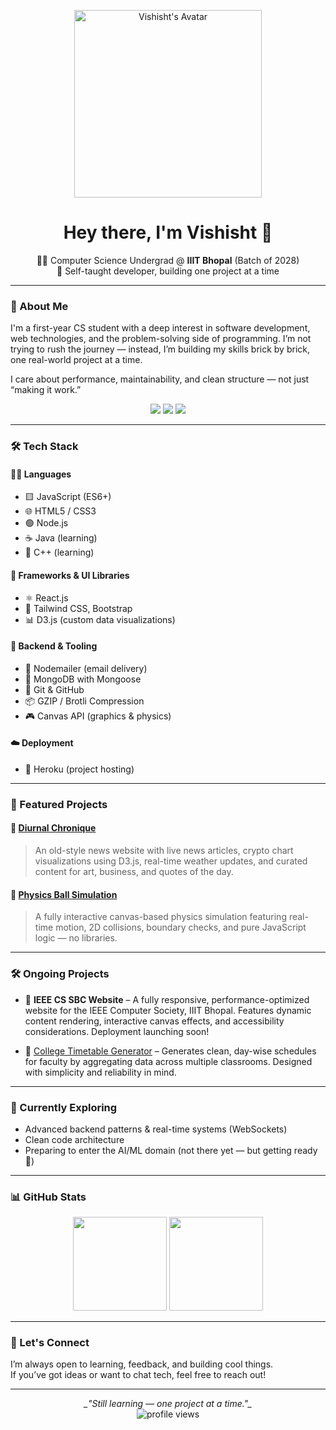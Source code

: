 <p align="center">
  <img src="https://github.com/user-attachments/assets/65f89702-ffe5-4baa-af89-4d1c4831f592" alt="Vishisht's Avatar" width="300"/>
</p>

<h1 align="center">Hey there, I'm Vishisht 👋</h1>

<p align="center">
  🧑‍💻 Computer Science Undergrad @ <b>IIIT Bhopal</b> (Batch of 2028)<br>
  🚀 Self-taught developer, building one project at a time
</p>

---

### 🧭 About Me

I'm a first-year CS student with a deep interest in software development, web technologies, and the problem-solving side of programming. I’m not trying to rush the journey — instead, I’m building my skills brick by brick, one real-world project at a time.

I care about performance, maintainability, and clean structure — not just “making it work.”

<p align="center">
  <img src="https://img.shields.io/badge/Code%20Style-Clean-blue" />
  <img src="https://img.shields.io/badge/Focus-Performance-critical" />
  <img src="https://img.shields.io/badge/Status-Always%20Learning-brightgreen" />
</p>

---

### 🛠️ Tech Stack

#### 🧑‍🔬 Languages
- 🟨 JavaScript (ES6+)
- 🌐 HTML5 / CSS3
- 🟢 Node.js 
- ☕ Java (learning)
- 🚀 C++ (learning)

#### 🔧 Frameworks & UI Libraries
- ⚛️ React.js
- 🎨 Tailwind CSS, Bootstrap
- 📊 D3.js (custom data visualizations)

#### 🧠 Backend & Tooling
- 📮 Nodemailer (email delivery)
- 🌿 MongoDB with Mongoose
- 🐙 Git & GitHub
- 📦 GZIP / Brotli Compression
- 🎮 Canvas API (graphics & physics)

#### ☁️ Deployment
- 🚀 Heroku (project hosting)

---

### 🚧 Featured Projects

#### 📝 [Diurnal Chronique](https://github.com/Vishisht-Dwivedi/diurnal-chronique)
> An old-style news website with live news articles, crypto chart visualizations using D3.js, real-time weather updates, and curated content for art, business, and quotes of the day.

#### 🎳 [Physics Ball Simulation](https://github.com/Vishisht-Dwivedi/Physics-simulation-using-balls)
> A fully interactive canvas-based physics simulation featuring real-time motion, 2D collisions, boundary checks, and pure JavaScript logic — no libraries.

---

### 🛠️ Ongoing Projects

- 🚧 **IEEE CS SBC Website** – A fully responsive, performance-optimized website for the IEEE Computer Society, IIIT Bhopal. Features dynamic content rendering, interactive canvas effects, and accessibility considerations. Deployment launching soon!

- 🧾 [College Timetable Generator](https://github.com/Vishisht-Dwivedi/College-timeTable) – Generates clean, day-wise schedules for faculty by aggregating data across multiple classrooms. Designed with simplicity and reliability in mind.

---

### 🌱 Currently Exploring

- Advanced backend patterns & real-time systems (WebSockets)
- Clean code architecture
- Preparing to enter the AI/ML domain (not there yet — but getting ready 💪)

---

### 📊 GitHub Stats

<p align="center">
  <img src="https://github-readme-stats.vercel.app/api?username=Vishisht-Dwivedi&show_icons=true&theme=github_dark&hide_border=true" height="150" />
  <img src="https://github-readme-stats.vercel.app/api/top-langs/?username=Vishisht-Dwivedi&layout=compact&theme=github_dark&hide_border=true" height="150" />
</p>

---

### 🤝 Let's Connect

I’m always open to learning, feedback, and building cool things.  
If you’ve got ideas or want to chat tech, feel free to reach out!

---

<p align="center">
  <i>_"Still learning — one project at a time."_</i><br>
  <img src="https://komarev.com/ghpvc/?username=Vishisht-Dwivedi&style=flat-square&color=blue" alt="profile views" />
</p>
